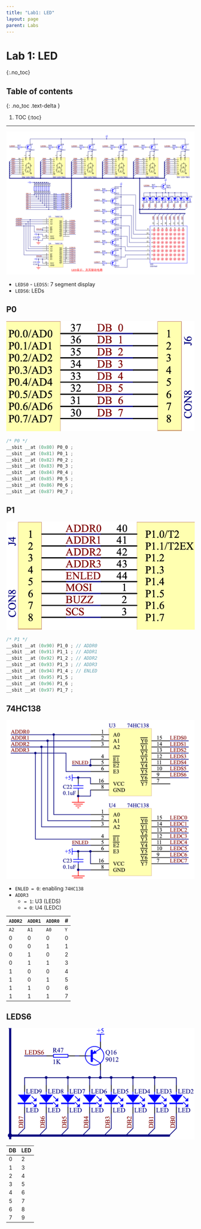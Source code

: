 ```yaml
---
title: "Lab1: LED"
layout: page
parent: Labs
---
```


# Lab 1: LED
{:.no_toc}

## Table of contents
{: .no_toc .text-delta }

1. TOC
{:toc}

---

<img src="labs/attachments/Pasted%20image%2020251014102352.png" alt="" srcset="{{ site.baseurl }}/labs/attachments/Pasted%20image%2020251014102352.png">

- `LEDS0` - `LEDS5`: 7 segment display
- `LEDS6`: LEDs

## P0

<img src="labs/attachments/Pasted%20image%2020251014102509.png" alt="" srcset="{{ site.baseurl }}/labs/attachments/Pasted%20image%2020251014102509.png">

```c
/* P0 */
__sbit __at (0x80) P0_0 ;
__sbit __at (0x81) P0_1 ;
__sbit __at (0x82) P0_2 ;
__sbit __at (0x83) P0_3 ;
__sbit __at (0x84) P0_4 ;
__sbit __at (0x85) P0_5 ;
__sbit __at (0x86) P0_6 ;
__sbit __at (0x87) P0_7 ;
```

## P1

<img src="labs/attachments/Pasted%20image%2020251014102538.png" alt="" srcset="{{ site.baseurl }}/labs/attachments/Pasted%20image%2020251014102538.png">

```c
/* P1 */
__sbit __at (0x90) P1_0 ; // ADDR0
__sbit __at (0x91) P1_1 ; // ADDR1
__sbit __at (0x92) P1_2 ; // ADDR2
__sbit __at (0x93) P1_3 ; // ADDR3
__sbit __at (0x94) P1_4 ; // ENLED
__sbit __at (0x95) P1_5 ;
__sbit __at (0x96) P1_6 ;
__sbit __at (0x97) P1_7 ;
```

## 74HC138

<img src="labs/attachments/Pasted%20image%2020251014102805.png" alt="" srcset="{{ site.baseurl }}/labs/attachments/Pasted%20image%2020251014102805.png">

- `ENLED = 0`: enabling `74HC138`
- `ADDR3`
	- `= 1`: U3 (LEDS)
	- `= 0`: U4 (LEDC)

| `ADDR2` | `ADDR1` | `ADDR0` | #   |
| ------- | ------- | ------- | --- |
| `A2`    | `A1`    | `A0`    | `Y` |
| 0       | 0       | 0       | 0   |
| 0       | 0       | 1       | 1   |
| 0       | 1       | 0       | 2   |
| 0       | 1       | 1       | 3   |
| 1       | 0       | 0       | 4   |
| 1       | 0       | 1       | 5   |
| 1       | 1       | 0       | 6   |
| 1       | 1       | 1       | 7   |

## LEDS6

<img src="labs/attachments/Pasted%20image%2020251014103803.png" alt="" srcset="{{ site.baseurl }}/labs/attachments/Pasted%20image%2020251014103803.png">

| DB  | LED |
| --- | --- |
| 0   | 2   |
| 1   | 3   |
| 2   | 4   |
| 3   | 5   |
| 4   | 6   |
| 5   | 7   |
| 6   | 8   |
| 7   | 9   |

